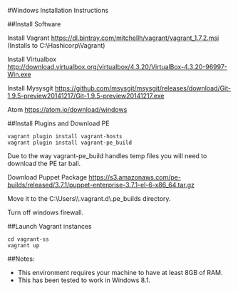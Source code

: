 #Windows Installation Instructions

##Install Software

Install Vagrant
https://dl.bintray.com/mitchellh/vagrant/vagrant_1.7.2.msi
<br>(Installs to C:\Hashicorp\Vagrant\)

Install Virtualbox
http://download.virtualbox.org/virtualbox/4.3.20/VirtualBox-4.3.20-96997-Win.exe

Install Mysysgit
https://github.com/msysgit/msysgit/releases/download/Git-1.9.5-preview20141217/Git-1.9.5-preview20141217.exe

Atom
https://atom.io/download/windows

##Install Plugins and Download PE

    vagrant plugin install vagrant-hosts
    vagrant plugin install vagrant-pe_build

Due to the way vagrant-pe_build handles temp files you will need to download the PE tar ball.

Download Puppet Package
https://s3.amazonaws.com/pe-builds/released/3.7.1/puppet-enterprise-3.7.1-el-6-x86_64.tar.gz

Move it to the C:\\Users\\<username>\\.vagrant.d\\.pe_builds directory.

Turn off windows firewall.

##Launch Vagrant instances

    cd vagrant-ss
    vagrant up

##Notes:

* This environment requires your machine to have at least 8GB of RAM.
* This has been tested to work in Windows 8.1.
